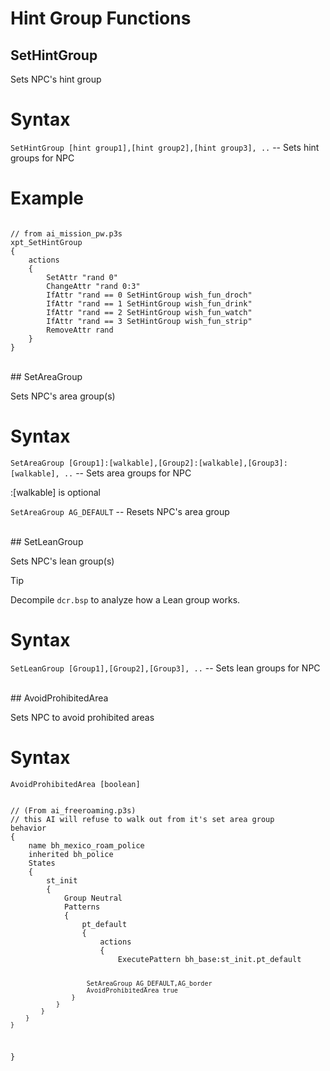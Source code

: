 # Hint Group Functions

## SetHintGroup

Sets NPC's hint group

<h1>Syntax</h1>
<p><code class="language-js">SetHintGroup [hint group1],[hint group2],[hint group3], ..</code> -- Sets hint groups for NPC</p>
<h1>Example</h1>
<pre><code class="language-js">
// from ai_mission_pw.p3s
xpt_SetHintGroup
{
	actions
	{
		SetAttr "rand 0"
		ChangeAttr "rand 0:3"
		IfAttr "rand == 0 SetHintGroup wish_fun_droch"
		IfAttr "rand == 1 SetHintGroup wish_fun_drink"
		IfAttr "rand == 2 SetHintGroup wish_fun_watch"
		IfAttr "rand == 3 SetHintGroup wish_fun_strip"
		RemoveAttr rand
	}
}
</code></pre>

<br>
## SetAreaGroup

Sets NPC's area group(s)

<h1>Syntax</h1>
<p><code class="language-js">SetAreaGroup [Group1]:[walkable],[Group2]:[walkable],[Group3]:[walkable], ..</code> -- Sets area groups for NPC</p>
<p>:[walkable] is optional</p>
<p><code class="language-js">SetAreaGroup AG_DEFAULT</code> -- Resets NPC's area group</p>

<br>
## SetLeanGroup

Sets NPC's lean group(s)

<div class="admonition tip">
<p class="admonition-title">Tip</p>
<p>Decompile <code>dcr.bsp</code> to analyze how a Lean group works.</p>
</div>

<h1>Syntax</h1>
<p><code class="language-js">SetLeanGroup [Group1],[Group2],[Group3], ..</code> -- Sets lean groups for NPC</p>

<br>
## AvoidProhibitedArea

Sets NPC to avoid prohibited areas

<h1>Syntax</h1>
<p><code class="language-js">AvoidProhibitedArea [boolean]</code></p>
<pre><code class="language-js">
// (From ai_freeroaming.p3s)
// this AI will refuse to walk out from it's set area group
behavior
{
	name bh_mexico_roam_police
	inherited bh_police
	States
	{
		st_init
		{
			Group Neutral
			Patterns
			{ 
				pt_default
				{
					actions
					{
						ExecutePattern bh_base:st_init.pt_default
						
						SetAreaGroup AG_DEFAULT,AG_border
						AvoidProhibitedArea true 
					}
				}
			}
		}
	}
}
</code></pre>